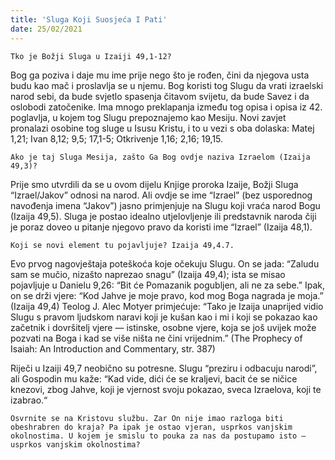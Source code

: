 ```yaml
---
title: 'Sluga Koji Suosjeća I Pati'
date: 25/02/2021
---
```


`Tko je Božji Sluga u Izaiji 49,1-12?`

Bog ga poziva i daje mu ime prije nego što je rođen, čini da njegova usta budu kao mač i proslavlja se u njemu. Bog koristi tog Slugu da vrati izraelski narod sebi, da bude svjetlo spasenja čitavom svijetu, da bude Savez i da oslobodi zatočenike. Ima mnogo preklapanja između tog opisa i opisa iz 42. poglavlja, u kojem tog Slugu prepoznajemo kao Mesiju. Novi zavjet pronalazi osobine tog sluge u Isusu Kristu, i to u vezi s oba dolaska: Matej 1,21; Ivan 8,12; 9,5; 17,1-5; Otkrivenje 1,16; 2,16; 19,15.

`Ako je taj Sluga Mesija, zašto Ga Bog ovdje naziva Izraelom (Izaija 49,3)?`

Prije smo utvrdili da se u ovom dijelu Knjige proroka Izaije, Božji Sluga “Izrael/Jakov” odnosi na narod. Ali ovdje se ime “Izrael” (bez usporednog navođenja imena “Jakov”) jasno primjenjuje na Slugu koji vraća narod Bogu (Izaija 49,5). Sluga je postao idealno utjelovljenje ili predstavnik naroda čiji je poraz doveo u pitanje njegovo pravo da koristi ime “Izrael” (Izaija 48,1).

`Koji se novi element tu pojavljuje? Izaija 49,4.7.`

Evo prvog nagovještaja poteškoća koje očekuju Slugu. On se jada: “Zaludu sam se mučio, nizašto naprezao snagu” (Izaija 49,4); ista se misao pojavljuje u Danielu 9,26: “Bit će Pomazanik pogubljen, ali ne za sebe.” Ipak, on se drži vjere: “Kod Jahve je moje pravo, kod mog Boga nagrada je moja.” (Izaija 49,4) Teolog J. Alec Motyer primjećuje: “Tako je Izaija unaprijed vidio Slugu s pravom ljudskom naravi koji je kušan kao i mi i koji se pokazao kao začetnik i dovršitelj vjere — istinske, osobne vjere, koja se još uvijek može pozvati na Boga i kad se više ništa ne čini vrijednim.” (The Prophecy of Isaiah: An Introduction and Commentary, str. 387)

Riječi u Izaiji 49,7 neobično su potresne. Slugu “preziru i odbacuju narodi”, ali Gospodin mu kaže: “Kad vide, dići će se kraljevi, bacit će se ničice knezovi, zbog Jahve, koji je vjernost svoju pokazao, sveca Izraelova, koji te izabrao.“

`Osvrnite se na Kristovu službu. Zar On nije imao razloga biti obeshrabren do kraja? Pa ipak je ostao vjeran, usprkos vanjskim okolnostima. U kojem je smislu to pouka za nas da postupamo isto — usprkos vanjskim okolnostima?`